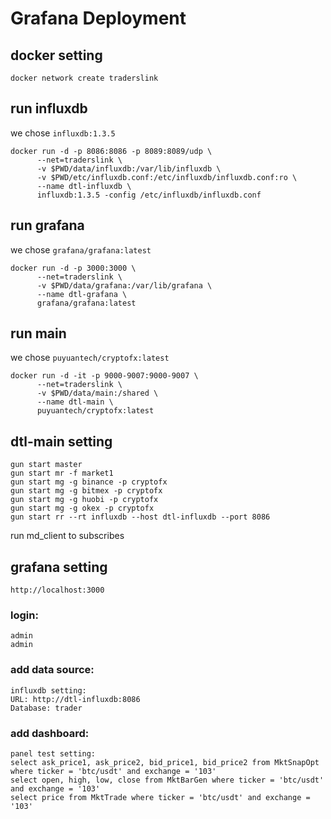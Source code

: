# Grafana Deployment

## docker setting

```
docker network create traderslink
```

## run influxdb

we chose `influxdb:1.3.5`

```
docker run -d -p 8086:8086 -p 8089:8089/udp \
      --net=traderslink \
      -v $PWD/data/influxdb:/var/lib/influxdb \
      -v $PWD/etc/influxdb.conf:/etc/influxdb/influxdb.conf:ro \
      --name dtl-influxdb \
      influxdb:1.3.5 -config /etc/influxdb/influxdb.conf
```

## run grafana

we chose `grafana/grafana:latest`

```
docker run -d -p 3000:3000 \
      --net=traderslink \
      -v $PWD/data/grafana:/var/lib/grafana \
      --name dtl-grafana \
      grafana/grafana:latest
```

## run main

we chose `puyuantech/cryptofx:latest`

```
docker run -d -it -p 9000-9007:9000-9007 \
      --net=traderslink \
      -v $PWD/data/main:/shared \
      --name dtl-main \
      puyuantech/cryptofx:latest
```

## dtl-main setting

```
gun start master
gun start mr -f market1
gun start mg -g binance -p cryptofx
gun start mg -g bitmex -p cryptofx
gun start mg -g huobi -p cryptofx
gun start mg -g okex -p cryptofx
gun start rr --rt influxdb --host dtl-influxdb --port 8086
```

run md_client to subscribes

## grafana setting

    http://localhost:3000

### login:

    admin
    admin

### add data source:

    influxdb setting:
    URL: http://dtl-influxdb:8086
    Database: trader

### add dashboard:

    panel test setting:
    select ask_price1, ask_price2, bid_price1, bid_price2 from MktSnapOpt where ticker = 'btc/usdt' and exchange = '103'
    select open, high, low, close from MktBarGen where ticker = 'btc/usdt' and exchange = '103'
    select price from MktTrade where ticker = 'btc/usdt' and exchange = '103'

